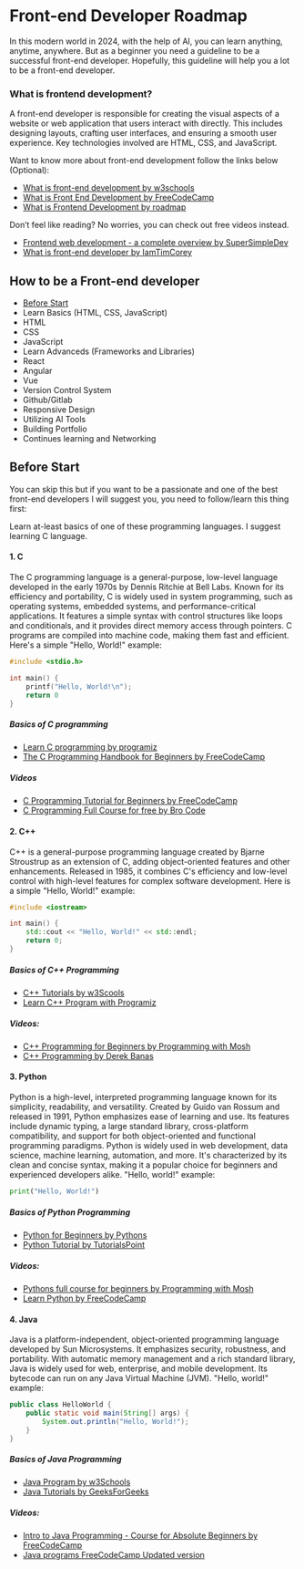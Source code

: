 
# Front-end Developer Roadmap

In this modern world in 2024, with the help of AI, you can learn anything, anytime, anywhere. But as a beginner you need a guideline to be a successful front-end developer. Hopefully, this guideline will help you a lot to be a front-end developer.




### What is frontend development?

A front-end developer is responsible for creating the visual aspects of a website or web application that users interact with directly. This includes designing layouts, crafting user interfaces, and ensuring a smooth user experience. Key technologies involved are HTML, CSS, and JavaScript.

Want to know more about front-end development follow the links below (Optional): 

- [What is front-end development by w3schools](https://www.w3schools.com/whatis/whatis_frontenddev.asp)
- [What is Front End Development by FreeCodeCamp](https://www.freecodecamp.org/news/front-end-developer-what-is-front-end-development-explained-in-plain-english/)
- [What is Frontend Development by roadmap](https://roadmap.sh/frontend)

Don’t feel like reading? No worries, you can check out free videos instead.

- [Frontend web development - a complete overview by SuperSimpleDev](https://www.youtube.com/watch?v=WG5ikvJ2TKA)
- [What is front-end developer by IamTimCorey](https://www.youtube.com/watch?v=DUvFLhTWOVI&t=51s)

## How to be a Front-end developer

- [Before Start](#before-start)
- Learn Basics (HTML, CSS, JavaScript)
- HTML
- CSS
- JavaScript
- Learn Advanceds (Frameworks and Libraries)
- React
- Angular
- Vue
- Version Control System
- Github/Gitlab
- Responsive Design
- Utilizing AI Tools
- Building Portfolio
- Continues learning and Networking

## Before Start 
You can skip this but if you want to be a passionate and one of the best front-end developers I will suggest you, you need to follow/learn this thing first: 

Learn at-least basics of one of these programming languages. I suggest learning C language.

#### 1. C 
The C programming language is a general-purpose, low-level language developed in the early 1970s by Dennis Ritchie at Bell Labs. Known for its efficiency and portability, C is widely used in system programming, such as operating systems, embedded systems, and performance-critical applications. It features a simple syntax with control structures like loops and conditionals, and it provides direct memory access through pointers. C programs are compiled into machine code, making them fast and efficient. Here's a simple "Hello, World!" example:

```c
#include <stdio.h>

int main() {
    printf("Hello, World!\n");
    return 0
}
```
##### Basics of C programming
- [Learn C programming by programiz](https://www.programiz.com/c-programming)
- [The C Programming Handbook for Beginners by FreeCodeCamp](https://www.freecodecamp.org/news/the-c-programming-handbook-for-beginners/)

##### Videos
- [C Programming Tutorial for Beginners by FreeCodeCamp](https://www.youtube.com/watch?v=KJgsSFOSQv0)
- [C Programming Full Course for free by Bro Code](https://www.youtube.com/watch?v=87SH2Cn0s9A)

#### 2. C++
C++ is a general-purpose programming language created by Bjarne Stroustrup as an extension of C, adding object-oriented features and other enhancements. Released in 1985, it combines C's efficiency and low-level control with high-level features for complex software development. Here is a simple "Hello, World!" example:

```C++
#include <iostream>

int main() {
    std::cout << "Hello, World!" << std::endl;
    return 0;
}
```
##### Basics of C++ Programming
- [C++ Tutorials by w3Scools](https://www.w3schools.com/cpp/default.asp)
- [Learn C++ Program with Programiz](https://www.programiz.com/cpp-programming)

##### Videos:
- [C++ Programming for Beginners by Programming with Mosh](https://www.youtube.com/watch?v=ZzaPdXTrSb8)
- [C++ Programming by Derek Banas](https://www.youtube.com/watch?v=Rub-JsjMhWY)

#### 3. Python 
Python is a high-level, interpreted programming language known for its simplicity, readability, and versatility. Created by Guido van Rossum and released in 1991, Python emphasizes ease of learning and use. Its features include dynamic typing, a large standard library, cross-platform compatibility, and support for both object-oriented and functional programming paradigms. Python is widely used in web development, data science, machine learning, automation, and more. It's characterized by its clean and concise syntax, making it a popular choice for beginners and experienced developers alike. "Hello, world!" example:

``` python
print("Hello, World!")
```

##### Basics of Python Programming
- [Python for Beginners by Pythons](https://www.python.org/about/gettingstarted/)
- [Python Tutorial by TutorialsPoint](https://www.tutorialspoint.com/python/index.htm)

##### Videos: 
- [Pythons full course for beginners by Programming with Mosh](https://www.youtube.com/watch?v=_uQrJ0TkZlc&t=2s)
- [Learn Python by FreeCodeCamp](https://www.youtube.com/watch?v=rfscVS0vtbw)

#### 4. Java
Java is a platform-independent, object-oriented programming language developed by Sun Microsystems. It emphasizes security, robustness, and portability. With automatic memory management and a rich standard library, Java is widely used for web, enterprise, and mobile development. Its bytecode can run on any Java Virtual Machine (JVM). "Hello, world!" example:

```Java
public class HelloWorld {
    public static void main(String[] args) {
        System.out.println("Hello, World!");
    }
}
```

##### Basics of Java Programming
- [Java Program by w3Schools](https://www.w3schools.com/java/)
- [Java Tutorials by GeeksForGeeks](https://www.geeksforgeeks.org/java/)

##### Videos:
- [Intro to Java Programming - Course for Absolute Beginners by FreeCodeCamp](https://www.youtube.com/watch?v=GoXwIVyNvX0)
- [Java programs FreeCodeCamp Updated version](https://www.youtube.com/watch?v=A74TOX803D0)
